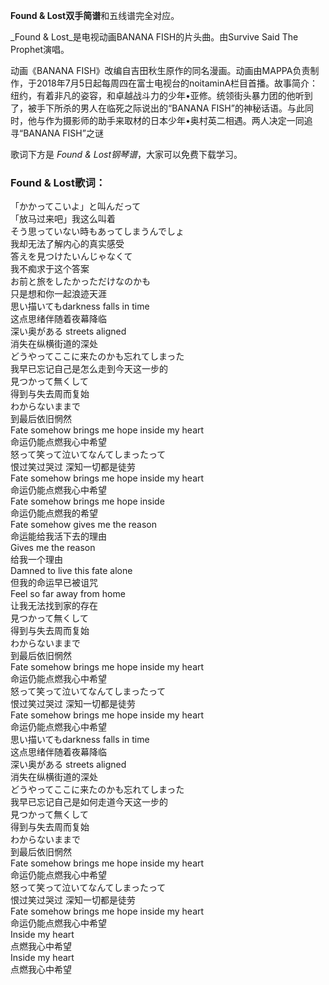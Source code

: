 

**Found & Lost双手简谱**和五线谱完全对应。

_Found & Lost_是电视动画BANANA FISH的片头曲。由Survive Said The Prophet演唱。

动画《BANANA
FISH》改编自吉田秋生原作的同名漫画。动画由MAPPA负责制作，于2018年7月5日起每周四在富士电视台的noitaminA栏目首播。故事简介：纽约，有着非凡的姿容，和卓越战斗力的少年•亚修。统领街头暴力团的他听到了，被手下所杀的男人在临死之际说出的“BANANA
FISH”的神秘话语。与此同时，他与作为摄影师的助手来取材的日本少年•奥村英二相遇。两人决定一同追寻“BANANA FISH”之谜

歌词下方是 _Found & Lost钢琴谱_，大家可以免费下载学习。

### Found & Lost歌词：

「かかってこいよ」と叫んだって  
「放马过来吧」我这么叫着  
そう思っていない時もあってしまうんでしょ  
我却无法了解内心的真实感受  
答えを見つけたいんじゃなくて  
我不痴求于这个答案  
お前と旅をしたかっただけなのかも  
只是想和你一起浪迹天涯  
思い描いてもdarkness falls in time  
这点思绪伴随着夜幕降临  
深い奥がある streets aligned  
消失在纵横街道的深处  
どうやってここに来たのかも忘れてしまった  
我早已忘记自己是怎么走到今天这一步的  
見つかって無くして  
得到与失去周而复始  
わからないままで  
到最后依旧惘然  
Fate somehow brings me hope inside my heart  
命运仍能点燃我心中希望  
怒って笑って泣いてなんてしまったって  
恨过笑过哭过 深知一切都是徒劳  
Fate somehow brings me hope inside my heart  
命运仍能点燃我心中希望  
Fate somehow brings me hope inside  
命运仍能点燃我的希望  
Fate somehow gives me the reason  
命运能给我活下去的理由  
Gives me the reason  
给我一个理由  
Damned to live this fate alone  
但我的命运早已被诅咒  
Feel so far away from home  
让我无法找到家的存在  
見つかって無くして  
得到与失去周而复始  
わからないままで  
到最后依旧惘然  
Fate somehow brings me hope inside my heart  
命运仍能点燃我心中希望  
怒って笑って泣いてなんてしまったって  
恨过笑过哭过 深知一切都是徒劳  
Fate somehow brings me hope inside my heart  
命运仍能点燃我心中希望  
思い描いてもdarkness falls in time  
这点思绪伴随着夜幕降临  
深い奥がある streets aligned  
消失在纵横街道的深处  
どうやってここに来たのかも忘れてしまった  
我早已忘记自己是如何走道今天这一步的  
見つかって無くして  
得到与失去周而复始  
わからないままで  
到最后依旧惘然  
Fate somehow brings me hope inside my heart  
命运仍能点燃我心中希望  
怒って笑って泣いてなんてしまったって  
恨过笑过哭过 深知一切都是徒劳  
Fate somehow brings me hope inside my heart  
命运仍能点燃我心中希望  
Inside my heart  
点燃我心中希望  
Inside my heart  
点燃我心中希望


